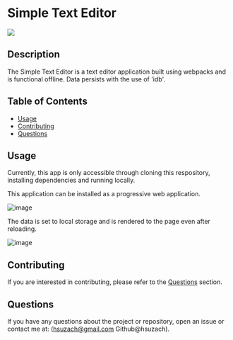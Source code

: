 # Simple Text Editor

<img src="https://img.shields.io/badge/License-MIT-blue.svg">

## Description
The Simple Text Editor is a text editor application built using webpacks and is functional offline. Data persists with the use of 'idb'.

## Table of Contents
- [Usage](#usage)
- [Contributing](#contributing)
- [Questions](#questions)

## Usage
Currently, this app is only accessible through cloning this respository, installing dependencies and running locally.
<br>

This application can be installed as a progressive web application.

![image](https://user-images.githubusercontent.com/30445082/166198816-ed151d9b-4c66-4d35-a3fb-1923860812e9.png)

The data is set to local storage and is rendered to the page even after reloading.

![image](https://user-images.githubusercontent.com/30445082/166198954-45694519-fe71-4e4d-83ce-4e69c0035fd8.png)


 
 
## Contributing
 If you are interested in contributing, please refer to the [Questions](#questions) section.

## Questions
If you have any questions about the project or repository, open an issue or contact me at: (hsuzach@gmail.com Github@hsuzach).
